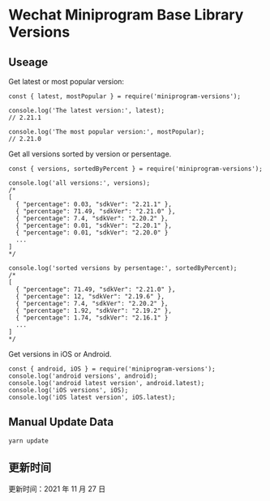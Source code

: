 
# Wechat Miniprogram Base Library Versions

## Useage

Get latest or most popular version:

```;
const { latest, mostPopular } = require('miniprogram-versions');

console.log('The latest version:', latest);
// 2.21.1

console.log('The most popular version:', mostPopular);
// 2.21.0

```

Get all versions sorted by version or persentage.

```
const { versions, sortedByPercent } = require('miniprogram-versions');

console.log('all versions:', versions);
/*
[
  { "percentage": 0.03, "sdkVer": "2.21.1" },
  { "percentage": 71.49, "sdkVer": "2.21.0" },
  { "percentage": 7.4, "sdkVer": "2.20.2" },
  { "percentage": 0.01, "sdkVer": "2.20.1" },
  { "percentage": 0.01, "sdkVer": "2.20.0" }
  ...
]
*/

console.log('sorted versions by persentage:', sortedByPercent);
/*
[
  { "percentage": 71.49, "sdkVer": "2.21.0" },
  { "percentage": 12, "sdkVer": "2.19.6" },
  { "percentage": 7.4, "sdkVer": "2.20.2" },
  { "percentage": 1.92, "sdkVer": "2.19.2" },
  { "percentage": 1.74, "sdkVer": "2.16.1" }
  ...
]
*/
```

Get versions in iOS or Android.

```
const { android, iOS } = require('miniprogram-versions');
console.log('android versions', android);
console.log('android latest version', android.latest);
console.log('iOS versions', iOS);
console.log('iOS latest version', iOS.latest);
```

## Manual Update Data

```
yarn update
```

## 更新时间

更新时间：2021 年 11 月 27 日
